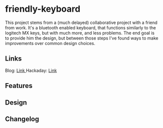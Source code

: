 # friendly-keyboard

This project stems from a (much delayed) collaborative project with a friend from work. It's a bluetooth enabled keyboard, that functions similarly to the logitech MX keys, but with much more, and less problems. The end goal is to provide him the design, but between those steps I've found ways to make improvements over common design choices. 

## Links 

Blog: <a href="micl.dev/pcbs/friendly-keyboard"> Link </a>
Hackaday: <a href="hackaday.io/project/187157-friendly-keyboard"> Link </a>

## Features 

## Design 

## Changelog

